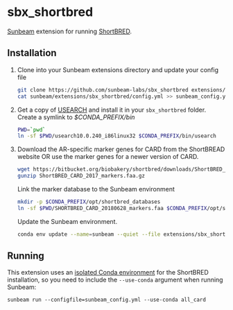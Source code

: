 # sbx_shortbred


[Sunbeam] extension for running [ShortBRED](http://huttenhower.sph.harvard.edu/shortbred).


## Installation

1. Clone into your Sunbeam extensions directory and update your config file

    ```bash
    git clone https://github.com/sunbeam-labs/sbx_shortbred extensions/sbx_shortbred
    cat sunbeam/extensions/sbx_shortbred/config.yml >> sunbeam_config.yml

    ```

2. Get a copy of [USEARCH](https://www.drive5.com/usearch/download.html) and install it in your `sbx_shortbred` folder. Create a symlink to *$CONDA_PREFIX/bin*
    
    ```bash
    PWD=`pwd`
    ln -sf $PWD/usearch10.0.240_i86linux32 $CONDA_PREFIX/bin/usearch
    ```

3. Download the AR-specific marker genes for CARD from the ShortBREAD website OR use the marker genes for a newer version of CARD.

    ```bash
    wget https://bitbucket.org/biobakery/shortbred/downloads/ShortBRED_CARD_2017_markers.faa.gz
    gunzip ShortBRED_CARD_2017_markers.faa.gz
    ```
    
    Link the marker database to the Sunbeam environment
    ```bash
    mkdir -p $CONDA_PREFIX/opt/shortbred_databases
    ln -sf $PWD/SHORTBRED_CARD_20180628_markers.faa $CONDA_PREFIX/opt/shortbred_databases
    ```
    
    Update the Sunbeam environment.
    ```bash
    conda env update --name=sunbeam --quiet --file extensions/sbx_shortbred/requirements.txt
    ```

## Running

This extension uses an [isolated Conda environment] for the ShortBRED
installation, so you need to include the `--use-conda` argument when running
Sunbeam:

    sunbeam run --configfile=sunbeam_config.yml --use-conda all_card

[Sunbeam]: https://github.com/sunbeam-labs/sunbeam
[ShortBRED]: http://huttenhower.sph.harvard.edu/shortbred
[isolated Conda environment]: http://snakemake.readthedocs.io/en/stable/snakefiles/deployment.html#integrated-package-management


